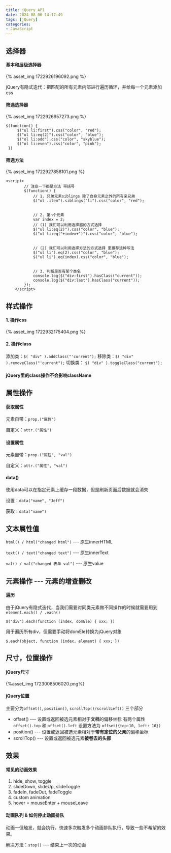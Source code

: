 ```yaml
---
title: jQuery API
date: 2024-08-06 14:17:49
tags: [jQuery]
categories: 
- JavaScript
---
```

## 选择器

#### 基本和层级选择器

{% asset_img 1722926196092.png %}

jQuery有隐式迭代：把匹配的所有元素内部进行遍历循环，并给每一个元素添加css

#### 筛选选择器

{% asset_img 1722926957273.png %}

```
$(function() {
     $("ul li:first").css("color", "red");
     $("ul li:eq(2)").css("color", "blue");
     $("ol li:odd").css("color", "skyblue");
     $("ol li:even").css("color", "pink");
 })
```

#### 筛选方法

{% asset_img 1722927858101.png %}

```
<script>
        // 注意一下都是方法 带括号
        $(function() {
            // 1. 兄弟元素siblings 除了自身元素之外的所有亲兄弟
            $("ol .item").siblings("li").css("color", "red");


            // 2. 第n个元素
            var index = 2;
            // (1) 我们可以利用选择器的方式选择
            $("ul li:eq(2)").css("color", "blue");
            $("ul li:eq("+index+")").css("color", "blue");


            // (2) 我们可以利用选择方法的方式选择 更推荐这种写法
            $("ul li").eq(2).css("color", "blue");
            $("ul li").eq(index).css("color", "blue");

  
            // 3. 判断是否有某个类名
            console.log($("div:first").hasClass("current"));
            console.log($("div:last").hasClass("current"));
        });
    </script>
```

## 样式操作

#### 1. 操作css

{% asset_img 1722932175404.png %}

#### 2. 操作class

添加类：`$( "div" ).addClass("'current");`
移除类：`$( "div" ).removeClass("'current");`
切换类： `$( "div" ).toggleClass("current");`

#### jQuery里的class操作不会影响className

## 属性操作

#### 获取属性

元素自带：`prop.("属性")`

自定义：`attr.("属性")`

#### 设置属性

元素自带：`prop.("属性", "val")`

自定义：`attr.("属性", "val")`

#### data()

使用data可以在指定元素上缓存一段数据，但是刷新页面后数据就会消失

设置：`data("name", "Jeff")`

获取：`data("name")`

## 文本属性值

`html() / html("changed html")` --- 原生innerHTML

`text() / text("changed text")` --- 原生innerText

`val() / val("changed 表单 val")` --- 原生value

## 元素操作 --- 元素的增查删改

#### 遍历

由于jQuery有隐式迭代，当我们需要对同类元素做不同操作的时候就需要用到`element.each() / .each()`

`$("div").each(function (index, domEle) { xxx; })`

用于遍历所有div，但需要手动将domEle转换为jQuery对象

`$.each(object, function (index, element) { xxx; })`

## 尺寸，位置操作

#### jQuery尺寸

{%asset_img 1723008506020.png%}

#### jQuery位置

主要分为`offset()`, `position()`, `scrollTop()/scrollLeft()` 三个部分

* offset() --- 设置或返回被选元素相对于**文档**的偏移坐标
  有两个属性 `offset().top` 和 `offset().left`
  设置方法为 `offset({top:10, left: 10})`
* position() --- 设置或返回被选元素相对于**带有定位的父亲**的偏移坐标
* scrollTop() --- 设置或返回被选元素**被卷去的头部**

## 效果

#### 常见的动画效果

1. hide, show, toggle
2. slideDown, slideUp, slideToggle
3. fadeIn, fadeOut, fadeToggle
4. custom animation
5. hover = mouseEnter + mouseLeave

#### 动画队列 & 如何停止动画排队

动画一但触发，就会执行，快速多次触发多个动画排队执行，导致一些不希望的效果。

解决方法：`stop()` --- 结束上一次的动画
